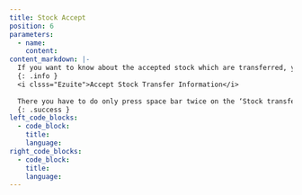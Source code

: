 ```yaml
---
title: Stock Accept
position: 6
parameters:
  - name:
    content:
content_markdown: |-
  If you want to know about the accepted stock which are transferred, you have to click ‘Stock Accept’. Through smart table you can view summary of them. By clicking ‘New transactions’ you can add new accepted stock transfer information.
  {: .info }
  <i clsss="Ezuite">Accept Stock Transfer Information</i>
  
  There you have to do only press space bar twice on the ‘Stock transfer No’. Then the relevant details will load there and after selecting transaction from it, ‘Location From’ and ‘Location To’ fields are auto filled. Also relevant details will appear on the smart table. 
  {: .success }
left_code_blocks:
  - code_block:
    title:
    language:
right_code_blocks:
  - code_block:
    title:
    language:
---
```

